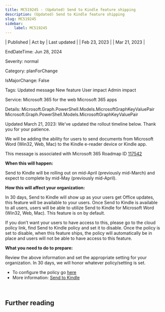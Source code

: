 ```yaml
---
title: MC519245 - (Updated) Send to Kindle feature shipping
description: (Updated) Send to Kindle feature shipping
slug: MC519245
sidebar:
    label: MC519245
---
```


| Published | Act by | Last updated |
| Feb 23, 2023 |  | Mar 21, 2023 |

EndDateTime: Jun 28, 2024

Severity: normal

Category: planForChange

IsMajorChange: False

Tags: Updated message New feature User impact Admin impact

Service: Microsoft 365 for the web Microsoft 365 apps

Details: Microsoft.Graph.PowerShell.Models.MicrosoftGraphKeyValuePair Microsoft.Graph.PowerShell.Models.MicrosoftGraphKeyValuePair

<p>Updated March 21, 2023: We've updated the rollout timeline below. Thank you for your patience.</p><p>We will be adding the ability for users to send documents from Microsoft Word (Win32, Web, Mac) to the Kindle e-reader device or Kindle app.<br></p><p>This message is associated with Microsoft 365 Roadmap ID <a href="https://www.microsoft.com/microsoft-365/roadmap?rtc=1%26filters=&amp;searchterms=117542" target="_blank" style="">117542</a></p><p><b>When this will happen:</b></p><p>Send to Kindle will be rolling out on mid-April (previously mid-March) and expect to complete by mid-May (previously mid-April).<br></p><p><b>How this will affect your organization:</b></p><p>In 30 days, Send to Kindle will show up as your users get Office updates, this feature will be available to your users. Once Send to Kindle is available to all users, users will be able to utilize Send to Kindle for Microsoft Word (Win32, Web, Mac). This feature is on by default.<br></p><p>If you don’t want your users to have access to this, please go to the cloud policy link, find Send to Kindle policy and set it to disable. Once the policy is set to disable, when this feature ships, the policy will automatically be in place and users will not be able to have access to this feature.</p><p><b>What you need to do to prepare:</b><br></p><p>Review the above information and set the appropriate setting for your organization. In 30 days, we will honor whatever policy/setting is set.</p><ul><li>To configure the policy go <a href="https://config.office.com" target="_blank">here</a></li><li>More information: <a href="https://support.microsoft.com/office/send-to-kindle-a53d880d-9952-4bf1-abc5-6bce8db5a273" target="_blank">Send to Kindle</a></li></ul><p><br></p>

## Further reading
